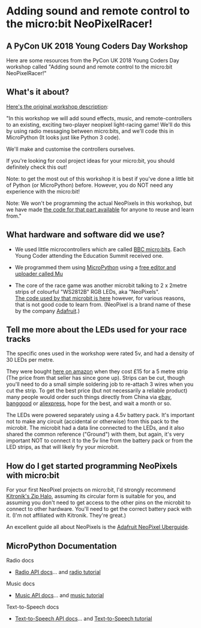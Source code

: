 # Adding sound and remote control to the micro:bit NeoPixelRacer!
## A PyCon UK 2018 Young Coders Day Workshop

Here are some resources from the PyCon UK 2018 Young Coders Day workshop called 
"Adding sound and remote control to the micro:bit NeoPixelRacer!"

## What's it about?

[Here's the original workshop description](https://2018.hq.pyconuk.org/schedule/item/E70D/):

"In this workshop we will add sound effects, music, and remote-controllers to an existing, exciting two-player neopixel light-racing game! 
We'll do this by using radio messaging between micro:bits, and we'll code this in MicroPython (It looks just like Python 3 code).

We'll make and customise the controllers ourselves.

If you're looking for cool project ideas for your micro:bit, you should definitely check this out!

Note: to get the most out of this workshop it is best if you've done a little bit of Python (or MicroPython) before. However, you do NOT need any experience with the micro:bit!

Note: We won't be programming the actual NeoPixels in this workshop, but we have made [the code for that part available](../src/) for anyone to reuse and learn from."

## What hardware and software did we use?

* We used little microcontrollers which are called [BBC micro:bits](https://microbit.org/).  Each Young Coder attending the Education Summit received one.

* We programmed them using [MicroPython](https://microbit-micropython.readthedocs.io/en/latest/) using a [free editor and uploader called Mu](https://codewith.mu/)

* The core of the race game was another microbit talking to 2 x 2metre strips of colourful "WS2812B" RGB LEDs, aka "NeoPixels".  
[The code used by that microbit is here](../src/RacerCore.py) however, for various reasons, that is not good code to learn from.
(NeoPixel is a brand name of these by the company [Adafruit](https://www.adafruit.com/?q=neopixels).)

## Tell me more about the LEDs used for your race tracks

The specific ones used in the workshop were rated 5v, and had a density of 30 LEDs per metre.

They were bought [here on amazon](https://www.amazon.co.uk/gp/product/B07C2QS663) when they cost £15 for a 5 metre strip (The price from that seller has since gone up).  Strips can be cut, though you'll need to do a small simple soldering job to re-attach 3 wires when you cut the strip.
To get the best price (but not necessarily a reliable product) many people would order such things directly from China via [ebay](https://www.ebay.co.uk/sch/i.html?_nkw=rgb+led+strip+5v+5m), [banggood](https://www.banggood.com/search/rgb-led-5v-5m-strip.html) or [aliexpress](https://www.aliexpress.com/wholesale?catId=0&SearchText=5v+rgb+led+strip+5m), hope for the best, and wait a month or so.

The LEDs were powered separately using a 4.5v battery pack.  It's important not to make any circuit (accidental or otherwise) from this pack to the microbit.  The microbit had a data line connected to the LEDs, and it also shared the common reference ("Ground") with them, but again, it's very important NOT to connect it to the 5v line from the battery pack or from the LED strips, as that will likely fry your microbit.

## How do I get started programming NeoPixels with micro:bit

For your first NeoPixel projects on micro:bit, I'd strongly recommend [Kitronik's Zip Halo](https://www.kitronik.co.uk/5625-zip-halo-for-the-bbc-microbit.html), assuming its circular form is suitable for you, and assuming you don't need to get access to the other pins on the microbit to connect to other hardware.  You'll need to get the correct battery pack with it.  (I'm not affiliated with Kitronik. They're great.)

An excellent guide all about NeoPixels is the [Adafruit NeoPixel Uberguide](https://learn.adafruit.com/adafruit-neopixel-uberguide/).

## MicroPython Documentation

Radio docs
* [Radio API docs](https://microbit-micropython.readthedocs.io/en/latest/radio.html)... 
and [radio tutorial](https://microbit-micropython.readthedocs.io/en/latest/tutorials/radio.html)

Music docs
* [Music API docs](https://microbit-micropython.readthedocs.io/en/latest/music.html)... 
and [music tutorial](https://microbit-micropython.readthedocs.io/en/latest/tutorials/music.html)

Text-to-Speech docs
 * [Text-to-Speech API docs](https://microbit-micropython.readthedocs.io/en/latest/tutorials/speech.html)... 
 and [Text-to-Speech tutorial](https://microbit-micropython.readthedocs.io/en/latest/tutorials/speech.html)
